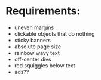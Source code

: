 # Requirements:

  - uneven margins
  - clickable objects that do nothing
  - sticky banners
  - absolute page size
  - rainbow wavy text
  - off-center divs
  - red squiggles below text
  - ads??
  